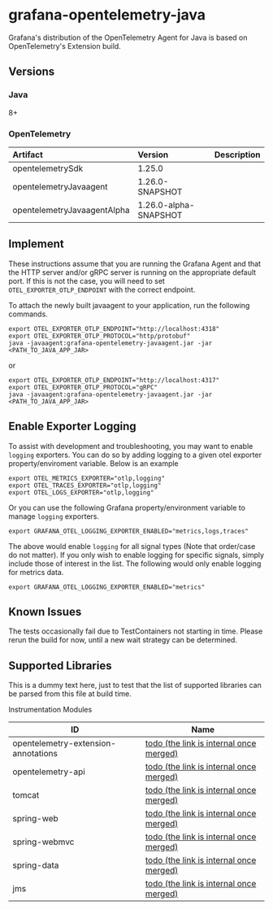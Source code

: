 # grafana-opentelemetry-java
Grafana's distribution of the OpenTelemetry Agent for Java is based on OpenTelemetry's Extension build.

## Versions

### Java
8+

### OpenTelemetry

| Artifact                          | Version                   | Description |
|:----------------------------------|:--------------------------|-------------|
| opentelemetrySdk                  | 1.25.0                    |             |
| opentelemetryJavaagent            | 1.26.0-SNAPSHOT           |             |
| opentelemetryJavaagentAlpha       | 1.26.0-alpha-SNAPSHOT     |             |


## Implement
These instructions assume that you are running the Grafana Agent and that the HTTP server and/or gRPC server
is running on the appropriate default port.  If this is not the case, you will need to set `OTEL_EXPORTER_OTLP_ENDPOINT` with 
the correct endpoint.

To attach the newly built javaagent to your application, run the following commands.

```
export OTEL_EXPORTER_OTLP_ENDPOINT="http://localhost:4318"
export OTEL_EXPORTER_OTLP_PROTOCOL="http/protobuf"
java -javaagent:grafana-opentelemetry-javaagent.jar -jar <PATH_TO_JAVA_APP_JAR>
```
or

```
export OTEL_EXPORTER_OTLP_ENDPOINT="http://localhost:4317"
export OTEL_EXPORTER_OTLP_PROTOCOL="gRPC"
java -javaagent:grafana-opentelemetry-javaagent.jar -jar <PATH_TO_JAVA_APP_JAR>
```

## Enable Exporter Logging

To assist with development and troubleshooting, you may want to enable `logging` exporters.  You can do so by adding
logging to a given otel exporter property/enviroment variable.  Below is an example
```
export OTEL_METRICS_EXPORTER="otlp,logging"
export OTEL_TRACES_EXPORTER="otlp,logging"
export OTEL_LOGS_EXPORTER="otlp,logging"
```

Or you can use the following Grafana property/environment variable to manage `logging` exporters.
```
export GRAFANA_OTEL_LOGGING_EXPORTER_ENABLED="metrics,logs,traces"
```
The above would enable `logging` for all signal types (Note that order/case do not matter).  If you only wish to enable logging for specific 
signals, simply include those of interest in the list.  The following would only enable logging for metrics data.

```
export GRAFANA_OTEL_LOGGING_EXPORTER_ENABLED="metrics"
```



## Known Issues

The tests occasionally fail due to TestContainers not starting in time.  Please rerun the build for now, until
a new wait strategy can be determined.

## Supported Libraries

This is a dummy text here, just to test that the list of supported libraries can be parsed from this file at build time.
                    
Instrumentation Modules
                                                                                                              
| ID                                  | Name                                                                                                                                                                                 |
|-------------------------------------|--------------------------------------------------------------------------------------------------------------------------------------------------------------------------------------|
| opentelemetry-extension-annotations | [todo (the link is internal once merged)](https://github.com/grafana/grafana-opentelemetry-java/pull/17/files#diff-912c0488fe6c6df14ae6491c64e3a302553cfc2f07ce83f9b0.1de635f24fe0f) |
| opentelemetry-api                   | [todo (the link is internal once merged)](https://github.com/grafana/grafana-opentelemetry-java/pull/17/files#diff-912c0488fe6c6df14ae6491c64e3a302553cfc2f07ce83f9b0.1de635f24fe0f) |
| tomcat                              | [todo (the link is internal once merged)](https://github.com/grafana/grafana-opentelemetry-java/pull/17/files#diff-912c0488fe6c6df14ae6491c64e3a302553cfc2f07ce83f9b0.1de635f24fe0f) |
| spring-web                          | [todo (the link is internal once merged)](https://github.com/grafana/grafana-opentelemetry-java/pull/17/files#diff-912c0488fe6c6df14ae6491c64e3a302553cfc2f07ce83f9b0.1de635f24fe0f) |
| spring-webmvc                       | [todo (the link is internal once merged)](https://github.com/grafana/grafana-opentelemetry-java/pull/17/files#diff-912c0488fe6c6df14ae6491c64e3a302553cfc2f07ce83f9b0.1de635f24fe0f) |
| spring-data                         | [todo (the link is internal once merged)](https://github.com/grafana/grafana-opentelemetry-java/pull/17/files#diff-912c0488fe6c6df14ae6491c64e3a302553cfc2f07ce83f9b0.1de635f24fe0f) |
| jms                                 | [todo (the link is internal once merged)](https://github.com/grafana/grafana-opentelemetry-java/pull/17/files#diff-912c0488fe6c6df14ae6491c64e3a302553cfc2f07ce83f9b0.1de635f24fe0f) |
